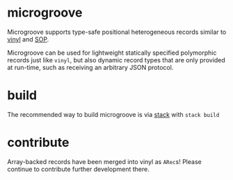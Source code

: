 # microgroove
Microgroove supports type-safe positional heterogeneous records similar to [vinyl](https://hackage.haskell.org/package/vinyl-0.6.0/docs/Data-Vinyl-Core.html#t:Rec) and [SOP](https://hackage.haskell.org/package/generics-sop-0.3.1.0/docs/Generics-SOP.html#t:NP).

Microgroove can be used for lightweight statically specified polymorphic records just like `vinyl`, but also dynamic record types that are only provided at run-time, such as receiving an arbitrary JSON protocol.

# build
The recommended way to build microgroove is via [stack](https://www.haskellstack.org) with `stack build`

# contribute
Array-backed records have been merged into vinyl as `ARec`s! Please continue to contribute further development there.
